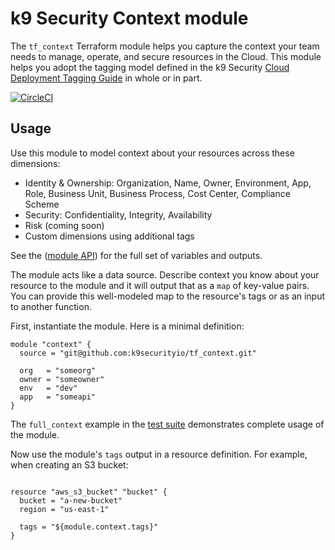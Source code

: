 # k9 Security Context module
The `tf_context` Terraform module helps you capture the context your team needs to 
manage, operate, and secure resources in the Cloud.  This module
helps you adopt the tagging model defined in the k9 Security
[Cloud Deployment Tagging Guide](https://k9security.io/docs/guide-to-tagging-cloud-deployments/)
in whole or in part.

[![CircleCI](https://circleci.com/gh/k9securityio/tf_context.svg?style=svg)](https://circleci.com/gh/k9securityio/tf_context)

## Usage

Use this module to model context about your resources across these dimensions:

* Identity & Ownership: Organization, Name, Owner, Environment, App, Role, Business Unit, Business Process, Cost Center, Compliance Scheme  
* Security: Confidentiality, Integrity, Availability
* Risk (coming soon)
* Custom dimensions using additional tags

See the ([module API](interface.md)) for the full set of variables and outputs.   

The module acts like a data source.  Describe context you know about your resource to the 
module and it will output that as a `map` of key-value pairs.  You can provide this 
well-modeled map to the resource's tags or as an input to another function.

First, instantiate the module.  Here is a minimal definition:
```hcl-terraform
module "context" {
  source = "git@github.com:k9securityio/tf_context.git"
  
  org   = "someorg"
  owner = "someowner"
  env   = "dev"
  app   = "someapi"
}
```

The `full_context` example in the [test suite](test/fixtures/minimal/minimal.tf) demonstrates
complete usage of the module.

Now use the module's `tags` output in a resource definition.  For example, when creating an S3 bucket:
```hcl-terraform

resource "aws_s3_bucket" "bucket" {
  bucket = "a-new-bucket"
  region = "us-east-1"

  tags = "${module.context.tags}"
}
``` 